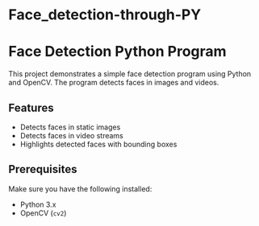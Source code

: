 # Face_detection-through-PY
# Face Detection Python Program

This project demonstrates a simple face detection program using Python and OpenCV. The program detects faces in images and videos.

## Features

- Detects faces in static images
- Detects faces in video streams
- Highlights detected faces with bounding boxes

## Prerequisites

Make sure you have the following installed:

- Python 3.x
- OpenCV (`cv2`)


